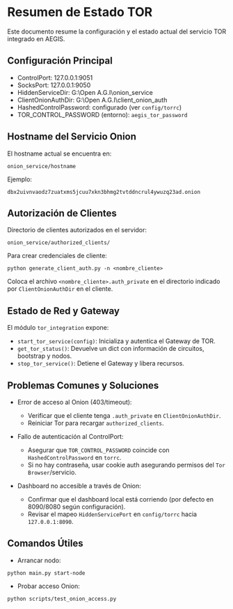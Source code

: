 # Resumen de Estado TOR

Este documento resume la configuración y el estado actual del servicio TOR integrado en AEGIS.

## Configuración Principal

- ControlPort: 127.0.0.1:9051
- SocksPort: 127.0.0.1:9050
- HiddenServiceDir: G:\\Open A.G.I\\onion_service
- ClientOnionAuthDir: G:\\Open A.G.I\\client_onion_auth
- HashedControlPassword: configurado (ver `config/torrc`)
- TOR_CONTROL_PASSWORD (entorno): `aegis_tor_password`

## Hostname del Servicio Onion

El hostname actual se encuentra en:

```
onion_service/hostname
```

Ejemplo:

```
dbx2uivnvaodz7zuatxms5jcuu7xkn3bhmg2tvtddncrul4ywuzq23ad.onion
```

## Autorización de Clientes

Directorio de clientes autorizados en el servidor:

```
onion_service/authorized_clients/
```

Para crear credenciales de cliente:

```
python generate_client_auth.py -n <nombre_cliente>
```

Coloca el archivo `<nombre_cliente>.auth_private` en el directorio indicado por `ClientOnionAuthDir` en el cliente.

## Estado de Red y Gateway

El módulo `tor_integration` expone:

- `start_tor_service(config)`: Inicializa y autentica el Gateway de TOR.
- `get_tor_status()`: Devuelve un dict con información de circuitos, bootstrap y nodos.
- `stop_tor_service()`: Detiene el Gateway y libera recursos.

## Problemas Comunes y Soluciones

- Error de acceso al Onion (403/timeout):
  - Verificar que el cliente tenga `.auth_private` en `ClientOnionAuthDir`.
  - Reiniciar Tor para recargar `authorized_clients`.

- Fallo de autenticación al ControlPort:
  - Asegurar que `TOR_CONTROL_PASSWORD` coincide con `HashedControlPassword` en `torrc`.
  - Si no hay contraseña, usar cookie auth asegurando permisos del `Tor Browser`/servicio.

- Dashboard no accesible a través de Onion:
  - Confirmar que el dashboard local está corriendo (por defecto en 8090/8080 según configuración).
  - Revisar el mapeo `HiddenServicePort` en `config/torrc` hacia `127.0.0.1:8090`.

## Comandos Útiles

- Arrancar nodo:

```
python main.py start-node
```

- Probar acceso Onion:

```
python scripts/test_onion_access.py
```
